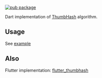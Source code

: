 [![pub package](https://img.shields.io/pub/v/thumbhash.svg)](https://pub.dev/packages/thumbhash)

Dart implementation of [ThumbHash](https://evanw.github.io/thumbhash/) algorithm.

## Usage

See [example](example/bin/main.dart)

## Also

Flutter implementation: [flutter_thumbhash](https://pub.dev/packages/flutter_thumbhash)
